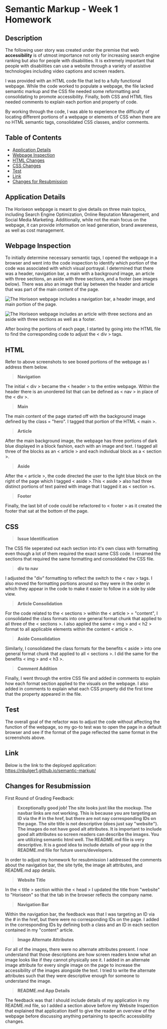 # Semantic Markup - Week 1 Homework

## Description

The following user story was created under the premise that web **accessibility** is of utmost importance not only for increasing search engine ranking but also for people with disabilities. It is extremely important that people with disabilities can use a website through a variety of assistive technologies including video captions and screen readers.

I was provided with an HTML code file that led to a fully functional webpage. While the code worked to populate a webpage, the file lacked semantic markup and the CSS file needed some reformatting and consolidating to promote accessibility. Finally, both CSS and HTML files needed comments to explain each portion and property of code. 

By working through the code, I was able to experience the difficulty of locating different portions of a webpage or elements of CSS when there are no HTML semantic tags,  consolidated CSS classes, and/or comments.  

## Table of Contents

- [Application Details](#applicationdetails)
- [Webpage Inspection](#webpageinspection)
- [HTML Changes](#html)
- [CSS Changes](#css)
- [Test](#test)
- [Link](#link)
- [Changes for Resubmission](#changesforresubmission)

## Application Details

The Horiseon webpage is meant to give details on three main topics, including Search Engine Optimization, Online Reputation Management, and Social Media Marketing. Additionally, while not the main focus on the webpage, it can provide information on lead generation, brand awareness, as well as cost management. 

## Webpage Inspection

To initially determine necessary semantic tags, I opened the webpage in a browser and went into the code inspection to identify which portion of the code was associated with which visual portrayal. I determined that there was a header, navigation bar, a main with a background image, an article with three sections, an aside with three sections, and a footer (see images below). There was also an image that lay between the header and article that was part of the main content of the page. 

![The Horiseon webpage includes a navigation bar, a header image, and main portion of the page.](https://raw.githubusercontent.com/nbulger1/semantic-markup/main/assets/images/webpage-breakdown.jpg "First Half of Sectioned Horiseon Webpage")

![The Horiseon webpage includes an article with three sections and an aside with three sections as well as a footer.](https://raw.githubusercontent.com/nbulger1/semantic-markup/main/assets/images/webpage-breakdown-2.jpg "Second Half of Sectioned Horiseon Webpage") 

After boxing the portions of each page, I started by going into the HTML file to find the corresponding code to adjust the < div > tags. 

## HTML

Refer to above screenshots to see boxed portions of the webpage as I address them below. 

> **Navigation**

The initial < div > became the < header > to the entire webpage. Within the header there is an unordered list that can be defined as < nav > in place of the < div >.

> **Main**

The main content of the page started off with the background image defined by the class = "hero". I tagged that portion of the HTML < main >.

> **Article**

After the main background image, the webpage has three portions of dark blue displayed in a block fashion, each with an image and text. I tagged all three of the blocks as an < article > and each individual block as a < section >.

> **Aside**

After the < article >, the code directed the user to the light blue block on the right of the page which I tagged < aside >.This < aside > also had three distinct portions of text paired with image that I tagged it as < section >s. 

> **Footer**

Finally, the last bit of code could be refactored to < footer > as it created the footer that sat at the bottom of the page. 

## CSS

> **Issue Identification** 

The CSS file seperated out each section into it's own class with formatting even though a lot of them required the exact same CSS code. I renamed the sections that required the same formatting and consoldated the CSS file.

> **div to nav**

I adjusted the "div" formatting to reflect the switch to the < nav > tags. I also moved the formatting portions around so they were in the order in which they appear in the code to make it easier to follow in a side by side view. 

> **Article Consolidation**

For the code related to the < sections > within the < article > = "content", I consolidated the class formats into one general format chunk that applied to all three of the < sections >. I also applied the same < img > and < h2 > format to all applicable elements within the content < article >. 

> **Aside Consolidation**

Similarly, I consolidated the class formats for the benefits < aside > into one general format chunk that applied to all < sections >. I did the same for the benefits < img > and < h3 >. 

> **Comment Addition**

Finally, I went through the entire CSS file and added in comments to explain how each format section applied to the visuals on the webpage. I also added in comments to explain what each CSS property did the first time that the property appeared in the file. 

## Test

The overall goal of the refactor was to adjust the code without affecting the function of the webpage, so my go-to test was to open the page in a default browser and see if the format of the page reflected the same format in the screenshots above. 

## Link

Below is the link to the deployed application: https://nbulger1.github.io/semantic-markup/ 

## Changes for Resubmission

First Round of Grading Feedback:

> **Exceptionally good job! The site looks just like the mockup. The navbar links are not working. This is because you are targeting an ID via the # in the href, but there are not nay corresponding IDs on the page. The site title is not descriptive (does just say "website"). The images do not have good alt attributes. It is important to include good alt attributes so screen readers can describe the images. You are utilizing semantic html well. The README.md file is very descriptive. It is a good idea to include details of your app in the README.md file for future users/developers.**

In order to adjust my homework for resubmission I addressed the comments about the navigation bar, the site tytle, the image alt attributes, and README.md app details. 

> **Website Title**

In the < title > section within the < head > I updated the title from "website" to "Horiseon" so that the tab in the browser reflects the company name.

> **Navigation Bar**

Within the navigation bar, the feedback was that I was targeting an ID via the # in the href, but there were no corresponding IDs on the page. I added in the corresponding IDs by defining both a class and an ID in each section contained in my "content" article. 

> **Image Alternate Attributes**

For all of the images, there were no alternate attributes present. I now understand that those descriptions are how screen readers know what an image looks like if they cannot physically see it. I added in an alternate image attribute for every single image on the page to increase the accessibility of the images alongside the text. I tried to write the alternate attributes such that they were descriptive enough for someone to understand the image. 

> **README.md App Details**

The feedback was that I should include details of my application in my README.md file, so I added a section above before my Website Inspection that explained that application itself to give the reader an overview of the webpage before discussing anything pertaining to specific accessibility changes. 

